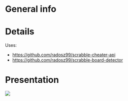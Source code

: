 
# General info


# Details
Uses:
- https://github.com/radosz99/scrabble-cheater-api
- https://github.com/radosz99/scrabble-board-detector

# Presentation
![](https://github.com/radosz99/scrable-cheater-app/blob/main/app.gif)

